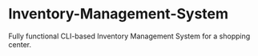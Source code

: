 # Inventory-Management-System
Fully functional CLI-based Inventory Management System for a shopping center.
